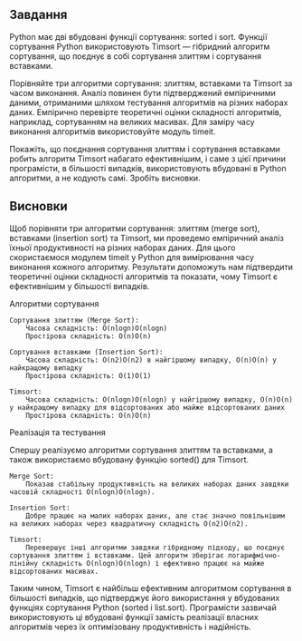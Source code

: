 ## Завдання

Python має дві вбудовані функції сортування: sorted і sort. Функції сортування Python використовують Timsort — гібридний алгоритм сортування, що поєднує в собі сортування злиттям і сортування вставками.

Порівняйте три алгоритми сортування: злиттям, вставками та Timsort за часом виконання. Аналіз повинен бути підтверджений емпіричними даними, отриманими шляхом тестування алгоритмів на різних наборах даних. Емпірично перевірте теоретичні оцінки складності алгоритмів, наприклад, сортуванням на великих масивах. Для заміру часу виконання алгоритмів використовуйте модуль timeit.

Покажіть, що поєднання сортування злиттям і сортування вставками робить алгоритм Timsort набагато ефективнішим, і саме з цієї причини програмісти, в більшості випадків, використовують вбудовані в Python алгоритми, а не кодують самі. Зробіть висновки.

## Висновки

Щоб порівняти три алгоритми сортування: злиттям (merge sort), вставками (insertion sort) та Timsort, ми проведемо емпіричний аналіз їхньої продуктивності на різних наборах даних. Для цього скористаємося модулем timeit у Python для вимірювання часу виконання кожного алгоритму. Результати допоможуть нам підтвердити теоретичні оцінки складності алгоритмів та показати, чому Timsort є ефективнішим у більшості випадків.

Алгоритми сортування

    Сортування злиттям (Merge Sort):
        Часова складність: O(nlog⁡n)O(nlogn)
        Простірова складність: O(n)O(n)

    Сортування вставками (Insertion Sort):
        Часова складність: O(n2)O(n2) в найгіршому випадку, O(n)O(n) у найкращому випадку
        Простірова складність: O(1)O(1)

    Timsort:
        Часова складність: O(nlog⁡n)O(nlogn) у найгіршому випадку, O(n)O(n) у найкращому випадку для відсортованих або майже відсортованих даних
        Простірова складність: O(n)O(n)

Реалізація та тестування

Спершу реалізуємо алгоритми сортування злиттям та вставками, а також використаємо вбудовану функцію sorted() для Timsort.

    Merge Sort:
        Показав стабільну продуктивність на великих наборах даних завдяки часовій складності O(nlog⁡n)O(nlogn).

    Insertion Sort:
        Добре працює на малих наборах даних, але стає значно повільнішим на великих наборах через квадратичну складність O(n2)O(n2).

    Timsort:
        Перевершує інші алгоритми завдяки гібридному підходу, що поєднує сортування злиттям і вставками. Цей алгоритм зберігає логарифмічно-лінійну складність O(nlog⁡n)O(nlogn) і ефективно працює на майже відсортованих масивах.

Таким чином, Timsort є найбільш ефективним алгоритмом сортування в більшості випадків, що підтверджує його використання у вбудованих функціях сортування Python (sorted і list.sort). Програмісти зазвичай використовують ці вбудовані функції замість реалізації власних алгоритмів через їх оптимізовану продуктивність і надійність.
